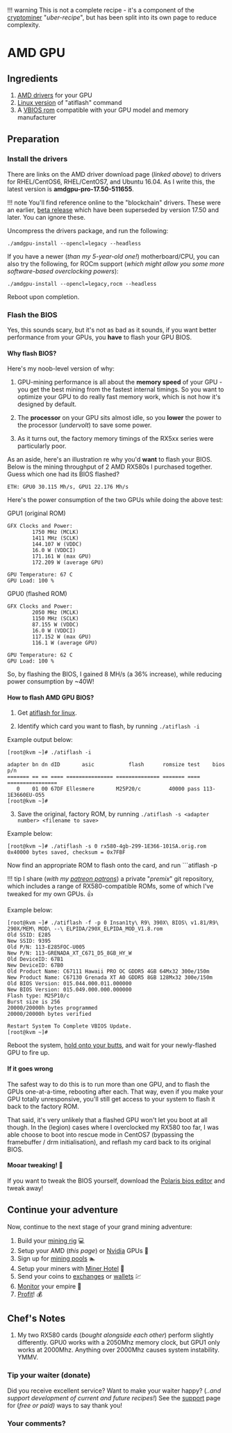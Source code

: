!!! warning
    This is not a complete recipe - it's a component of the [cryptominer](/recipies/cryptominer/) "_uber-recipe_", but has been split into its own page to reduce complexity.

# AMD GPU

## Ingredients

1. [AMD drivers](http://support.amd.com/en-us/kb-articles/Pages/Radeon-Software-for-Linux-Release-Notes.aspx) for your GPU
2. [Linux version](https://bitcointalk.org/index.php?topic=1809527.0) of "atiflash" command
3. A [VBIOS rom](https://anorak.tech/c/downloads) compatible with your GPU model and memory manufacturer

## Preparation

### Install the drivers

There are links on the AMD driver download page (_linked above_) to drivers for RHEL/CentOS6, RHEL/CentOS7, and Ubuntu 16.04. As I write this, the latest version is **amdgpu-pro-17.50-511655**.

!!! note
    You'll find reference online to the "blockchain" drivers. These were an earlier, [beta release](http://support.amd.com/en-us/kb-articles/Pages/AMDGPU-Pro-Beta-Mining-Driver-for-Linux-Release-Notes.aspx) which have been superseded by version 17.50 and later. You can ignore these.

Uncompress the drivers package, and run the following:

```./amdgpu-install --opencl=legacy --headless```

If you have a newer (_than my 5-year-old one!_) motherboard/CPU, you can also try the following, for ROCm support (_which might allow you some more software-based overclocking powers_):

```./amdgpu-install --opencl=legacy,rocm --headless```

Reboot upon completion.

### Flash the BIOS

Yes, this sounds scary, but it's not as bad as it sounds, if you want better performance from your GPUs, you **have** to flash your GPU BIOS.

#### Why flash BIOS?

Here's my noob-level version of why:

1.  GPU-mining performance is all about the **memory speed** of your GPU - you get the best mining from the fastest internal timings. So you want to optimize your GPU to do really fast memory work, which is not how it's designed by default.

2. The **processor** on your GPU sits almost idle, so you **lower** the power to the processor (_undervolt_) to save some power.

3. As it turns out, the factory memory timings of the RX5xx series were particularly poor.

As an aside, here's an illustration re why you'd **want** to flash your BIOS. Below is the mining throughput of 2 AMD RX580s I purchased together. Guess which one had its BIOS flashed?

```
ETH: GPU0 30.115 Mh/s, GPU1 22.176 Mh/s
```

Here's the power consumption of the two GPUs while doing the above test:

GPU1 (original ROM)
```
GFX Clocks and Power:
        1750 MHz (MCLK)
        1411 MHz (SCLK)
        144.107 W (VDDC)
        16.0 W (VDDCI)
        171.161 W (max GPU)
        172.209 W (average GPU)

GPU Temperature: 67 C
GPU Load: 100 %
```

GPU0 (flashed ROM)
```
GFX Clocks and Power:
        2050 MHz (MCLK)
        1150 MHz (SCLK)
        87.155 W (VDDC)
        16.0 W (VDDCI)
        117.152 W (max GPU)
        116.1 W (average GPU)

GPU Temperature: 62 C
GPU Load: 100 %
```

So, by flashing the BIOS, I gained 8 MH/s (a 36% increase), while reducing power consumption by ~40W!

#### How to flash AMD GPU BIOS?

1. Get [atiflash for linux](https://bitcointalk.org/index.php?topic=1809527.0).

2. Identify which card you want to flash, by running ```./atiflash -i```

Example output below:

```
[root@kvm ~]# ./atiflash -i

adapter bn dn dID       asic           flash      romsize test    bios p/n
======= == == ==== =============== ============== ======= ==== ================
   0    01 00 67DF Ellesmere       M25P20/c         40000 pass 113-1E3660EU-O55
[root@kvm ~]#
```

3. Save the original, factory ROM, by running ```./atiflash -s <adapter number> <filename to save>```

Example below:
```
[root@kvm ~]# ./atiflash -s 0 rx580-4gb-299-1E366-101SA.orig.rom
0x40000 bytes saved, checksum = 0x7FBF
```

Now find an appropriate ROM to flash onto the card, and run ```atiflash -p <adatper number> <rom filename>

!!! tip
        I share (_with my [patreon patrons](https://www.patreon.com/funkypenguin)_) a private "_premix_" git repository, which includes a range of RX580-compatible ROMs, some of which I've tweaked for my own GPUs. 👍


Example below:
```
[root@kvm ~]# ./atiflash -f -p 0 Insan1ty\ R9\ 390X\ BIOS\ v1.81/R9\ 290X/MEM\ MOD\ --\ ELPIDA/290X_ELPIDA_MOD_V1.8.rom
Old SSID: E285
New SSID: 9395
Old P/N: 113-E285FOC-U005
New P/N: 113-GRENADA_XT_C671_D5_8GB_HY_W
Old DeviceID: 67B1
New DeviceID: 67B0
Old Product Name: C67111 Hawaii PRO OC GDDR5 4GB 64Mx32 300e/150m
New Product Name: C67130 Grenada XT A0 GDDR5 8GB 128Mx32 300e/150m
Old BIOS Version: 015.044.000.011.000000
New BIOS Version: 015.049.000.000.000000
Flash type: M25P10/c
Burst size is 256
20000/20000h bytes programmed
20000/20000h bytes verified

Restart System To Complete VBIOS Update.
[root@kvm ~]#
```

Reboot the system, [hold onto your butts](https://www.youtube.com/watch?v=o0YWRXJsMyM), and wait for your newly-flashed GPU to fire up.

#### If it goes wrong

The safest way to do this is to run more than one GPU, and to flash the GPUs one-at-a-time, rebooting after each. That way, even if you make your GPU totally unresponsive, you'll still get access to your system to flash it back to the factory ROM.

That said, it's very unlikely that a flashed GPU won't let you boot at all though. In the (legion) cases where I overclocked my RX580 too far, I was able choose to boot into rescue mode in CentOS7 (bypassing the framebuffer / drm initialisation), and reflash my card back to its original BIOS.

#### Mooar tweaking! 🔧

If you want to tweak the BIOS yourself, download the [Polaris bios editor](https://github.com/jaschaknack/PolarisBiosEditor) and tweak away!

## Continue your adventure

Now, continue to the next stage of your grand mining adventure:

1. Build your [mining rig](/recipies/cryptominer/mining-rig/) 💻
2. Setup your AMD (_this page_) or [Nvidia](/recipies/cryptominer/nvidia-gpu/) GPUs 🎨
3. Sign up for [mining pools](/recipies/cryptominer/mining-pool/) :swimmer:
3. Setup your miners with [Miner Hotel](/recipies/cryptominer/minerhotel/) 🏨
4. Send your coins to [exchanges](/recipies/cryptominer/exchange/) or [wallets](/recipies/cryptominer/wallet/) 💹
5. [Monitor](/recipies/cryptominer/monitor/) your empire :heartbeat:
6. [Profit](/recipies/cryptominer/profit/)! 💰


## Chef's Notes

1. My two RX580 cards (_bought alongside each other_) perform slightly differently. GPU0 works with a 2050Mhz memory clock, but GPU1 only works at 2000Mhz. Anything over 2000Mhz causes system instability. YMMV.

### Tip your waiter (donate) 

Did you receive excellent service? Want to make your waiter happy? (_..and support development of current and future recipes!_) See the [support](/support/) page for (_free or paid)_ ways to say thank you! 

### Your comments? 
